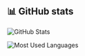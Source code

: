 
<!--
**leobardonm/leobardonm** is a ✨ _special_ ✨ repository because its `README.md` (this file) appears on your GitHub profile.

Here are some ideas to get you started:

- 🔭 I’m currently working on ...
- 🌱 I’m currently learning ...
- 👯 I’m looking to collaborate on ...
- 🤔 I’m looking for help with ...
- 💬 Ask me about ...
- 📫 How to reach me: ...
- 😄 Pronouns: ...
- ⚡ Fun fact: ...
-->

## 📊 GitHub stats

![GitHub Stats](https://github-readme-stats.vercel.app/api?username=leobardonm&show_icons=true&theme=dark)

![Most Used Languages](https://github-readme-stats.vercel.app/api/top-langs/?username=leobardonm&layout=compact&theme=dark)

<!-- ## Hi there 👋>
